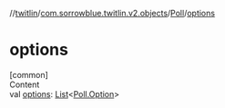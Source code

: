 //[twitlin](../../index.md)/[com.sorrowblue.twitlin.v2.objects](../index.md)/[Poll](index.md)/[options](options.md)



# options  
[common]  
Content  
val [options](options.md): [List](https://kotlinlang.org/api/latest/jvm/stdlib/kotlin.collections/-list/index.html)<[Poll.Option](-option/index.md)>  



